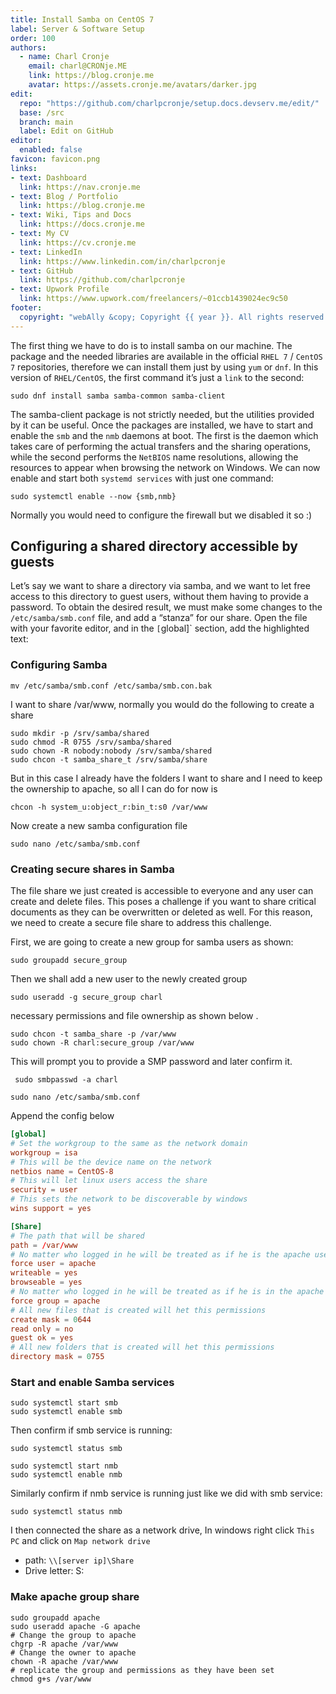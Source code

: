 ```yaml
---
title: Install Samba on CentOS 7
label: Server & Software Setup
order: 100
authors:
  - name: Charl Cronje
    email: charl@CRONje.ME
    link: https://blog.cronje.me
    avatar: https://assets.cronje.me/avatars/darker.jpg
edit:
  repo: "https://github.com/charlpcronje/setup.docs.devserv.me/edit/"
  base: /src
  branch: main
  label: Edit on GitHub
editor:
  enabled: false
favicon: favicon.png
links:
- text: Dashboard
  link: https://nav.cronje.me
- text: Blog / Portfolio
  link: https://blog.cronje.me
- text: Wiki, Tips and Docs 
  link: https://docs.cronje.me
- text: My CV
  link: https://cv.cronje.me
- text: LinkedIn
  link: https://www.linkedin.com/in/charlpcronje
- text: GitHub
  link: https://github.com/charlpcronje
- text: Upwork Profile
  link: https://www.upwork.com/freelancers/~01ccb1439024ec9c50
footer:
  copyright: "webAlly &copy; Copyright {{ year }}. All rights reserved."
---
```

<script type="text/javascript">(function(w,s){var e=document.createElement("script");e.type="text/javascript";e.async=true;e.src="https://cdn.pagesense.io/js/webally/f2527eebee974243853bcd47b32631f4.js";var x=document.getElementsByTagName("script")[0];x.parentNode.insertBefore(e,x);})(window,"script");</script>


The first thing we have to do is to install samba on our machine. The package and the needed libraries are available in the official `RHEL 7` / `CentOS 7` repositories, therefore we can install them just by using `yum` or `dnf`. In this version of `RHEL/CentOS`, the first command it’s just a `link` to the second:

```shell
sudo dnf install samba samba-common samba-client
```

The samba-client package is not strictly needed, but the utilities provided by it can be useful. Once the packages are installed, we have to start and enable the `smb` and the `nmb` daemons at boot. The first is the daemon which takes care of performing the actual transfers and the sharing operations, while the second performs the `NetBIOS` name resolutions, allowing the resources to appear when browsing the network on Windows. We can now enable and start both `systemd services` with just one command:

```shell
sudo systemctl enable --now {smb,nmb}
```

Normally you would need to configure the firewall but we disabled it so :)

## Configuring a shared directory accessible by guests

Let’s say we want to share a directory via samba, and we want to let free access to this directory to guest users, without them having to provide a password. To obtain the desired result, we must make some changes to the `/etc/samba/smb.conf` file, and add a “stanza” for our share. Open the file with your favorite editor, and in the `[`global]` section, add the highlighted text:

### Configuring  Samba

```shell
mv /etc/samba/smb.conf /etc/samba/smb.con.bak
```

I want to share /var/www, normally you would do the following to create a share

```shell
sudo mkdir -p /srv/samba/shared
sudo chmod -R 0755 /srv/samba/shared
sudo chown -R nobody:nobody /srv/samba/shared
sudo chcon -t samba_share_t /srv/samba/share
```

But in this case I already have the folders I want to share and I need to keep the ownership to apache,
so all I can do for now is

```shell
chcon -h system_u:object_r:bin_t:s0 /var/www
```

Now create a new samba configuration file

```shell
sudo nano /etc/samba/smb.conf
```

### Creating secure shares in Samba

The file share we just created is accessible to everyone and any user can create and delete files. This poses a challenge if you want to share critical documents  as they can be overwritten or deleted as well. For this reason, we need to create a secure file share to address this challenge.

First, we are going to create a new group for samba users as shown:

```shell
sudo groupadd secure_group
```

Then we shall add a new user to the newly created group

```shell
sudo useradd -g secure_group charl
```

necessary permissions and file ownership as shown below .

```shell
sudo chcon -t samba_share -p /var/www
sudo chown -R charl:secure_group /var/www
```

 This will prompt you to provide a SMP password and later confirm it.

```shell
 sudo smbpasswd -a charl
```

```shell
sudo nano /etc/samba/smb.conf
```

Append the config below

```conf
[global]
# Set the workgroup to the same as the network domain
workgroup = isa
# This will be the device name on the network
netbios name = CentOS-8
# This will let linux users access the share
security = user
# This sets the network to be discoverable by windows
wins support = yes

[Share]
# The path that will be shared
path = /var/www
# No matter who logged in he will be treated as if he is the apache user
force user = apache
writeable = yes
browseable = yes
# No matter who logged in he will be treated as if he is in the apache group
force group = apache
# All new files that is created will het this permissions
create mask = 0644
read only = no
guest ok = yes
# All new folders that is created will het this permissions
directory mask = 0755 
```

### Start and enable Samba services

```shell
sudo systemctl start smb
sudo systemctl enable smb
```

Then confirm if smb service is running:

```shell
sudo systemctl status smb
```

```shell
sudo systemctl start nmb
sudo systemctl enable nmb
```

Similarly confirm if nmb service is running just like we did with smb service:

```shell
sudo systemctl status nmb
```

I then connected the share as a network drive, In windows right click `This PC` and click on `Map network drive`

- path: `\\[server ip]\Share`
- Drive letter: S:

### Make apache group share

```shell
sudo groupadd apache
sudo useradd apache -G apache
# Change the group to apache
chgrp -R apache /var/www
# Change the owner to apache
chown -R apache /var/www
# replicate the group and permissions as they have been set
chmod g+s /var/www
```
